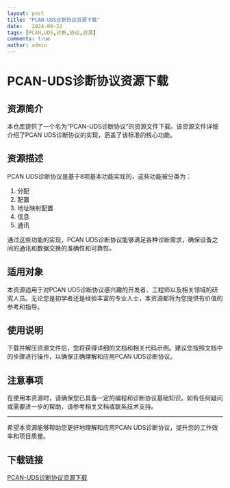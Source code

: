```yaml
---
layout: post
title: "PCAN-UDS诊断协议资源下载"
date:   2024-09-22
tags: [PCAN,UDS,诊断,协议,资源]
comments: true
author: admin
---
```

# PCAN-UDS诊断协议资源下载

## 资源简介

本仓库提供了一个名为“PCAN-UDS诊断协议”的资源文件下载。该资源文件详细介绍了PCAN UDS诊断协议的实现，涵盖了该标准的核心功能。

## 资源描述

PCAN UDS诊断协议是基于8项基本功能实现的，这些功能被分类为：

1. 分配
2. 配置
3. 地址映射配置
4. 信息
5. 通讯

通过这些功能的实现，PCAN UDS诊断协议能够满足各种诊断需求，确保设备之间的通讯和数据交换的准确性和可靠性。

## 适用对象

本资源适用于对PCAN UDS诊断协议感兴趣的开发者、工程师以及相关领域的研究人员。无论您是初学者还是经验丰富的专业人士，本资源都将为您提供有价值的参考和指导。

## 使用说明

下载并解压资源文件后，您将获得详细的文档和相关代码示例。建议您按照文档中的步骤进行操作，以确保正确理解和应用PCAN UDS诊断协议。

## 注意事项

在使用本资源时，请确保您已具备一定的编程和诊断协议基础知识。如有任何疑问或需要进一步的帮助，请参考相关文档或联系技术支持。

---

希望本资源能够帮助您更好地理解和应用PCAN UDS诊断协议，提升您的工作效率和项目质量。

## 下载链接

[PCAN-UDS诊断协议资源下载](https://pan.quark.cn/s/77c3a73e456c)